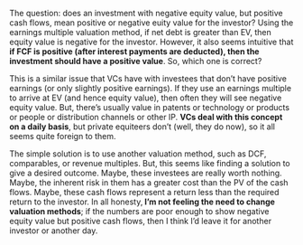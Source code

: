 <p>The question: does an investment with negative equity value, but positive cash flows, mean positive or negative euity value for the investor? Using the earnings multiple valuation method, if net debt is greater than EV, then equity value is negative for the investor. However, it also seems intuitive that <strong>if FCF is positive (after interest payments are deducted), then the investment should have a positive value</strong>. So, which one is correct?</p><p>This is a similar issue that VCs have with investees that don&#8217;t have positive earnings (or only slightly positive earnings). If they use an earnings multiple to arrive at EV (and hence equity value), then often they will see negative equity value. But, there&#8217;s usually value in patents or technology or products or people or distribution channels or other IP. <strong>VCs deal with this concept on a daily basis</strong>, but private equiteers don&#8217;t (well, they do now), so it all seems quite foreign to them.</p><p>The simple solution is to use another valuation method, such as DCF, comparables, or revenue multiples. But, this seems like finding a solution to give a desired outcome. Maybe, these investees are really worth nothing. Maybe, the inherent risk in them has a greater cost than the PV of the cash flows. Maybe, these cash flows represent a return less than the required return to the investor. In all honesty,<strong> I&#8217;m not feeling the need to change valuation methods</strong>; if the numbers are poor enough to show negative equity value but positive cash flows, then I think I&#8217;d leave it for another investor or another day.</p>
